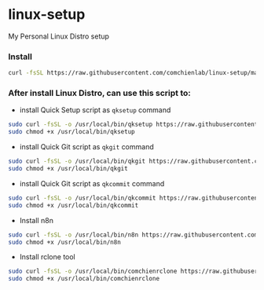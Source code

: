 # linux-setup
My Personal Linux Distro setup

### Install
```sh
curl -fsSL https://raw.githubusercontent.com/comchienlab/linux-setup/main/install.sh | bash
```

### After install Linux Distro, can use this script to:
- install Quick Setup script as `qksetup` command
```sh
sudo curl -fsSL -o /usr/local/bin/qksetup https://raw.githubusercontent.com/comchienlab/linux-setup/main/qksetup.sh
sudo chmod +x /usr/local/bin/qksetup
```

- install Quick Git script as `qkgit` command
```sh
sudo curl -fsSL -o /usr/local/bin/qkgit https://raw.githubusercontent.com/comchienlab/linux-setup/main/qkgit.sh
sudo chmod +x /usr/local/bin/qkgit
```

- install Quick Git script as `qkcommit` command
```sh
sudo curl -fsSL -o /usr/local/bin/qkcommit https://raw.githubusercontent.com/comchienlab/linux-setup/main/qkcommit.sh
sudo chmod +x /usr/local/bin/qkcommit
```

- Install n8n
```sh
sudo curl -fsSL -o /usr/local/bin/n8n https://raw.githubusercontent.com/comchienlab/linux-setup/main/n8n.sh
sudo chmod +x /usr/local/bin/n8n
```

- Install rclone tool
```sh
sudo curl -fsSL -o /usr/local/bin/comchienrclone https://raw.githubusercontent.com/comchienlab/dotfiles/main/rclone/rclone-tool.sh
sudo chmod +x /usr/local/bin/comchienrclone
```
